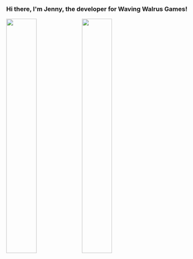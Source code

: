 ### Hi there, I'm Jenny, the developer for Waving Walrus Games!

<img src="/JenRobertson/JenRobertson/raw/master/waving-walrus-animated.gif?raw=true?raw=true" width="40%"><img src="/JenRobertson/JenRobertson/blob/master/peckin-pixels.gif?raw=true" width="40%">



